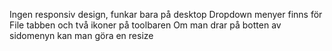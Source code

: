 Ingen responsiv design, funkar bara på desktop
Dropdown menyer finns för File tabben och två ikoner på toolbaren
Om man drar på botten av sidomenyn kan man göra en resize 
